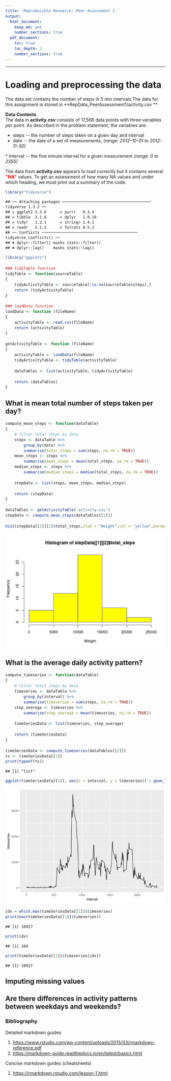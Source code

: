 ```yaml
---
title: 'Reproducible Research: Peer Assessment 1'
output:
  html_document:
    keep_md: yes
    number_sections: true
  pdf_document:
    toc: true
    toc_depth: 2
    number_sections: true
---
```

<!--  pdf_document: default -->

---
# Loading and preprocessing the data
The data set contains the number of steps in 5 min intervals 
The data for this assignment is stored in **RepData_PeerAssessment1/activity.csv
**. 

**Data Contents**  
The data in  **activity.csv** consists of 17,568 data points with three 
variables per point. As described in the problem statement, the variables are:

* steps -- the number of steps taken on a given day and interval
* date -- the date of a set of measurements, <em>(range: 2012-10-01 to 2012-11-30)
</em>
* interval -- the five minute interval for a given measurement <em>(range: 0 to 2355)</em>
  
The data from **activity.csv** appears to load correctly but it contains several 
<span style="color: red; font-weight: bold;">"NA"</span> values. To get an assessment of how many 
NA values and under which heading, we must print out a summary of the code.


```r
library("tidyverse")
```

```
## ── Attaching packages ─────────────────────────────────────── tidyverse 1.3.2 ──
## ✔ ggplot2 3.3.6      ✔ purrr   0.3.4 
## ✔ tibble  3.1.8      ✔ dplyr   1.0.10
## ✔ tidyr   1.2.1      ✔ stringr 1.4.1 
## ✔ readr   2.1.2      ✔ forcats 0.5.2 
## ── Conflicts ────────────────────────────────────────── tidyverse_conflicts() ──
## ✖ dplyr::filter() masks stats::filter()
## ✖ dplyr::lag()    masks stats::lag()
```

```r
library("ggplot2")

### tidyTable function
tidyTable <- function(sourceTable)
{
    tidyActivityTable <- sourceTable[!is.na(sourceTable$steps),]
    return (tidyActivityTable)
}

### loadData function
loadData <- function (fileName)
{
    activityTable <- read.csv(fileName)
    return (activityTable)
}

getActivityTable <- function (fileName)
{
    activityTable <- loadData(fileName)
    tidyActivityTable <- tidyTable(activityTable)

    dataTables <- list(activityTable, tidyActivityTable)

    return (dataTables)
}
```

## What is mean total number of steps taken per day?
<!--
For this part of the assignment, you can ignore the missing values in the dataset.
    1. Calculate the total number of steps taken per day
    2. If you do not understand the difference between a histogram and a barplot, research the difference between them. Make a histogram of the total number of steps taken each day
    3. Calculate and report the mean and median of the total number of steps taken per day
-->

```r
compute_mean_steps <- function(dataTable)
{
    # filter total steps by date
    steps <- dataTable %>%
        group_by(date) %>%
        summarise(total_steps = sum(steps, na.rm = TRUE))
    mean_steps <- steps %>%
        summarise(mean_steps = mean(total_steps, na.rm = TRUE))
    median_steps <- steps %>%
        summarise(median_steps = median(total_steps, na.rm = TRUE))

    stepData <- list(steps, mean_steps, median_steps)

    return (stepData)
}

dataTables <- getActivityTable('activity.csv')
stepData <- compute_mean_steps(dataTables[[2]])

hist(stepData[[1]][2]$total_steps,xlab = "Weight",col = "yellow",border = "blue")
```

![](PA1_template_files/figure-html/unnamed-chunk-2-1.png)<!-- -->


## What is the average daily activity pattern?
<!--
    1. Make a time series plot (i.e. type = "l") of the 5-minute interval (x-axis) and the average number of steps taken, averaged across all days (y-axis)
    2. Which 5-minute interval, on average across all the days in the dataset, contains the maximum number of steps?
-->


```r
compute_timeseries <- function(dataTable)
{
    # filter total steps by date
    timeseries <- dataTable %>%
        group_by(interval) %>%
        summarise(timeseries = sum(steps, na.rm = TRUE))
    step_average <- timeseries %>%
        summarise(step_average = mean(timeseries, na.rm = TRUE))

    timeSeriesData <- list(timeseries, step_average)

    return (timeSeriesData)
}

timeSeriesData <- compute_timeseries(dataTables[[2]])
ts <- timeSeriesData[[1]]
print(typeof(ts))
```

```
## [1] "list"
```

```r
ggplot(timeSeriesData[[1]], aes(x = interval, y = timeseries)) + geom_line()
```

![](PA1_template_files/figure-html/unnamed-chunk-3-1.png)<!-- -->

```r
idx = which.max(timeSeriesData[[1]]$timeseries)
print(max(timeSeriesData[[1]]$timeseries))
```

```
## [1] 10927
```

```r
print(idx)
```

```
## [1] 104
```

```r
print(timeSeriesData[[1]]$timeseries[idx])
```

```
## [1] 10927
```



## Imputing missing values

<!--
Note that there are a number of days/intervals where there are missing
values (coded as `NA`). The presence of missing days may introduce
bias into some calculations or summaries of the data.

1. Calculate and report the total number of missing values in the dataset (i.e. the total number of rows with `NA`s)

2. Devise a strategy for filling in all of the missing values in the dataset. The strategy does not need to be sophisticated. For example, you could use the mean/median for that day, or the mean for that 5-minute interval, etc.

3. Create a new dataset that is equal to the original dataset but with the missing data filled in.

4. Make a histogram of the total number of steps taken each day and Calculate and report the **mean** and **median** total number of steps taken per day. Do these values differ from the estimates from the first part of the assignment? What is the impact of imputing missing data on the estimates of the total daily number of steps?

-->



## Are there differences in activity patterns between weekdays and weekends?

<!--
For this part the `weekdays()` function may be of some help here. Use
the dataset with the filled-in missing values for this part.

1. Create a new factor variable in the dataset with two levels -- "weekday" and "weekend" indicating whether a given date is a weekday or weekend day.

1. Make a panel plot containing a time series plot (i.e. `type = "l"`) of the 5-minute interval (x-axis) and the average number of steps taken, averaged across all weekday days or weekend days (y-axis). The plot should look something like the following, which was created using **simulated data**:

![Sample panel plot](instructions_fig/sample_panelplot.png) 

**Your plot will look different from the one above** because you will
be using the activity monitor data. Note that the above plot was made
using the lattice system but you can make the same version of the plot
using any plotting system you choose.

-->


### Bibliography
Detailed markdown guides  
  
1. https://www.rstudio.com/wp-content/uploads/2015/03/rmarkdown-reference.pdf
1. https://markdown-guide.readthedocs.io/en/latest/basics.html   
  
Concise markdown guides (cheatsheets)  
  
  
1. https://rmarkdown.rstudio.com/lesson-1.html




<!--
### TESTING CODE
  

```r
dataReadTest <- function(activityTable, tidyActivityTable)
{
    activityTable <- loadData('activity.csv')
    tidyActivityTable <- tidyTable(activityTable)
    
    # TESTING: These are for testing, remove when ready to sumbit
    print(head(activityTable, n = 3)) # print the first three lines of the activityTable
    print(tail(activityTable, n = 3)) # print the last three lines of the activityTable
    
    print(head(tidyActivityTable, n = 3)) # print the first three lines of the tidyActivityTable
    print(tail(tidyActivityTable, n = 3)) # print the last three lines of the tidyActivityTable

}
dataReadTest()
```

```
##   steps       date interval
## 1    NA 2012-10-01        0
## 2    NA 2012-10-01        5
## 3    NA 2012-10-01       10
##       steps       date interval
## 17566    NA 2012-11-30     2345
## 17567    NA 2012-11-30     2350
## 17568    NA 2012-11-30     2355
##     steps       date interval
## 289     0 2012-10-02        0
## 290     0 2012-10-02        5
## 291     0 2012-10-02       10
##       steps       date interval
## 17278     0 2012-11-29     2345
## 17279     0 2012-11-29     2350
## 17280     0 2012-11-29     2355
```
-->
